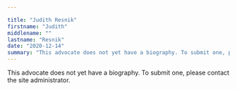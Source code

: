 ```yaml
---

title: "Judith Resnik"
firstname: "Judith"
middlename: ""
lastname: "Resnik"
date: "2020-12-14"
summary: "This advocate does not yet have a biography. To submit one, please contact the site administrator."
---
```

This advocate does not yet have a biography. To submit one, please contact the site administrator.

